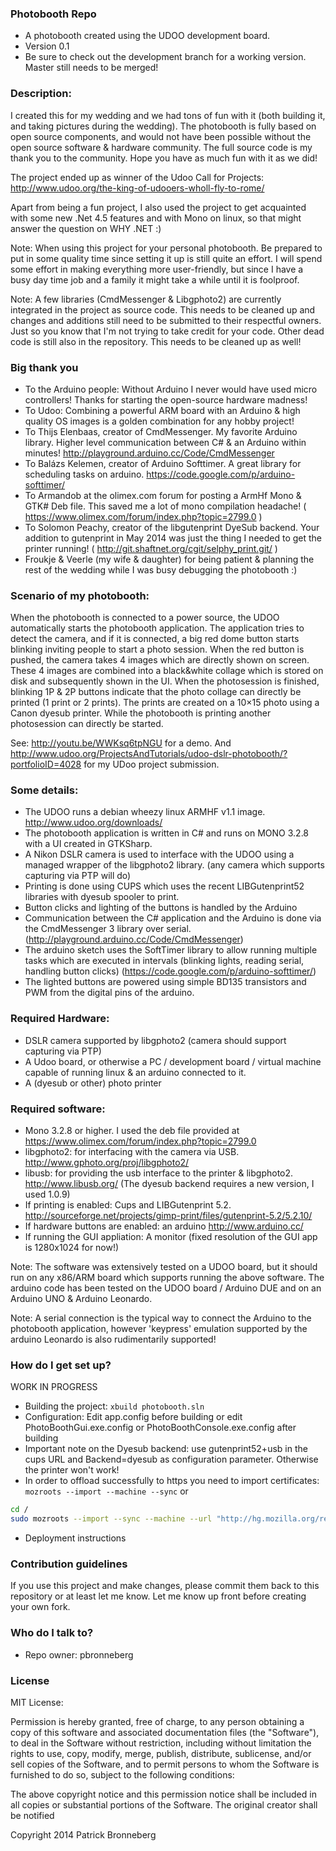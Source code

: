 ### Photobooth Repo ###

* A photobooth created using the UDOO development board.
* Version 0.1
* Be sure to check out the development branch for a working version. Master still needs to be merged!

### Description: ###
I created this for my wedding and we had tons of fun with it (both building it, and taking pictures during the wedding).
The photobooth is fully based on open source components, and would not have been possible without the open source software & hardware community.
The full source code is my thank you to the community. Hope you have as much fun with it as we did!

The project ended up as winner of the Udoo Call for Projects: http://www.udoo.org/the-king-of-udooers-wholl-fly-to-rome/

Apart from being a fun project, I also used the project to get acquainted with some new .Net 4.5 features and with Mono on linux, so that might answer
the question on WHY .NET :)

Note: When using this project for your personal photobooth. Be prepared to put in some quality time since setting it up is still quite an effort.
I will spend some effort in making everything more user-friendly, but since I have a busy day time job and a family it might take a while until it is foolproof. 

Note: A few libraries (CmdMessenger & Libgphoto2) are currently integrated in the project as source code. This needs to be cleaned up and changes and additions still need to be submitted to their respectful owners. Just so you know that I'm not trying to take credit for your code. Other dead code is still also in the repository. This needs to be cleaned up as well!

### Big thank you ###
* To the Arduino people: Without Arduino I never would have used micro controllers! Thanks for starting the open-source hardware madness!
* To Udoo: Combining a powerful ARM board with an Arduino & high quality OS images is a golden combination for any hobby project! 
* To Thijs Elenbaas, creator of CmdMessenger. My favorite Arduino library. Higher level communication between C# & an Arduino within minutes! http://playground.arduino.cc/Code/CmdMessenger
* To Balázs Kelemen, creator of Arduino Softtimer. A great library for scheduling tasks on arduino. https://code.google.com/p/arduino-softtimer/
* To Armandob at the olimex.com forum for posting a ArmHf Mono & GTK# Deb file. This saved me a lot of mono compilation headache! ( https://www.olimex.com/forum/index.php?topic=2799.0 )
* To Solomon Peachy, creator of the libgutenprint DyeSub backend. Your addition to gutenprint in May 2014 was just the thing I needed to get the printer running! ( http://git.shaftnet.org/cgit/selphy_print.git/ )
* Froukje & Veerle (my wife & daughter) for being patient & planning the rest of the wedding while I was busy debugging the photobooth :)

### Scenario of my photobooth: ###
When the photobooth is connected to a power source, the UDOO automatically starts the photobooth application.
The application tries to detect the camera, and if it is connected, a big red dome button starts blinking inviting people to start a photo session.
When the red button is pushed, the camera takes 4 images which are directly shown on screen.
These 4 images are combined into a black&white collage which is stored on disk and subsequently shown in the UI.
When the photosession is finished, blinking 1P & 2P buttons indicate that the photo collage can directly be printed (1 print or 2 prints).
The prints are created on a 10×15 photo using a Canon dyesub printer. While the photobooth is printing another photosession can directly be started.

See: http://youtu.be/WWKsq6tpNGU for a demo.
And http://www.udoo.org/ProjectsAndTutorials/udoo-dslr-photobooth/?portfolioID=4028 for my UDoo project submission.

### Some details: ###
* The UDOO runs a debian wheezy linux ARMHF v1.1 image. http://www.udoo.org/downloads/ 
* The photobooth application is written in C# and runs on MONO 3.2.8 with a UI created in GTKSharp.
* A Nikon DSLR camera is used to interface with the UDOO using a managed wrapper of the libgphoto2 library. (any camera which supports capturing via PTP will do)
* Printing is done using CUPS which uses the recent LIBGutenprint52 libraries with dyesub spooler to print.
* Button clicks and lighting of the buttons is handled by the Arduino
* Communication between the C# application and the Arduino is done via the CmdMessenger 3 library over serial. (http://playground.arduino.cc/Code/CmdMessenger)
* The arduino sketch uses the SoftTimer library to allow running multiple tasks which are executed in intervals (blinking lights, reading serial, handling button clicks) (https://code.google.com/p/arduino-softtimer/)
* The lighted buttons are powered using simple BD135 transistors and PWM from the digital pins of the arduino.

### Required Hardware: ###
* DSLR camera supported by libgphoto2 (camera should support capturing via PTP)
* A Udoo board, or otherwise a PC / development board / virtual machine capable of running linux & an arduino connected to it.
* A (dyesub or other) photo printer

### Required software: ###
* Mono 3.2.8 or higher. I used the deb file provided at https://www.olimex.com/forum/index.php?topic=2799.0 
* libgphoto2: for interfacing with the camera via USB.  http://www.gphoto.org/proj/libgphoto2/
* libusb: for providing the usb interface to the printer & libgphoto2. http://www.libusb.org/ (The dyesub backend requires a new version, I used 1.0.9)
* If printing is enabled: Cups and LIBGutenprint 5.2. http://sourceforge.net/projects/gimp-print/files/gutenprint-5.2/5.2.10/
* If hardware buttons are enabled: an arduino http://www.arduino.cc/
* If running the GUI appliation: A monitor (fixed resolution of the GUI app is 1280x1024 for now!)

Note: The software was extensively tested on a UDOO board, but it should run on any x86/ARM board which supports running the above software.
The arduino code has been tested on the UDOO board / Arduino DUE and on an Arduino UNO & Arduino Leonardo.

Note: A serial connection is the typical way to connect the Arduino to the photobooth application, however 'keypress' emulation supported by the arduino Leonardo is also rudimentarily supported!

### How do I get set up? ###
WORK IN PROGRESS

* Building the project: `xbuild photobooth.sln`
* Configuration: Edit app.config before building or edit PhotoBoothGui.exe.config or PhotoBoothConsole.exe.config after building
* Important note on the Dyesub backend: use gutenprint52+usb in the cups URL and Backend=dyesub as configuration parameter. Otherwise the printer won't work!
* In order to offload successfully to https you need to import certificates: `mozroots --import --machine --sync` or 
```bash
cd /
sudo mozroots --import --sync --machine --url "http://hg.mozilla.org/releases/mozilla-release/raw-file/default/security/nss/lib/ckfw/builtins/certdata.txt"
```

* Deployment instructions

### Contribution guidelines ###

If you use this project and make changes, please commit them back to this repository or at least let me know.
Let me know up front before creating your own fork.

### Who do I talk to? ###

* Repo owner: pbronneberg

### License ###
  MIT License:
  
  Permission is hereby granted, free of charge, to any person obtaining
  a copy of this software and associated documentation files (the
  "Software"), to deal in the Software without restriction, including
  without limitation the rights to use, copy, modify, merge, publish,
  distribute, sublicense, and/or sell copies of the Software, and to
  permit persons to whom the Software is furnished to do so, subject to
  the following conditions:

  The above copyright notice and this permission notice shall be
  included in all copies or substantial portions of the Software.
  The original creator shall be notified 
  
  Copyright 2014 Patrick Bronneberg